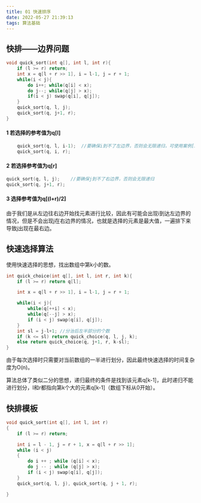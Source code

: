 ```yaml
---
title: 01 快速排序
date: 2022-05-27 21:39:13
tags: 算法基础
---
```




## 快排——边界问题

```c++
void quick_sort(int q[], int l, int r){
    if (l >= r) return;
    int x = q[l + r >> 1], i = l-1, j = r + 1;
    while(i < j){
        do i++; while(q[i] < x);
        do j--; while(q[j] > x);
        if(i < j) swap(q[i], q[j]);
    }
    quick_sort(q, l, j);
    quick_sort(q, j+1, r);
}
```

#### 1 若选择的参考值为q[l]

```c++
    quick_sort(q, l, i-1);	//要确保i到不了左边界，否则会无限递归，可使用案例[3,1,2,4]验证
    quick_sort(q, i, r);
```



#### 2 若选择参考值为q[r]

```c++
quick_sort(q, l, j);	//要确保j到不了右边界，否则会无限递归
quick_sort(q, j+1, r);
```
#### 3 选择参考值为q[(l+r)/2]

由于我们是从左边往右边开始找元素进行比较，因此有可能会出现i到达左边界的情况，但是不会出现j在右边界的情况，也就是选择的元素是最大值，一遍排下来导致j出现在最右边。

## 快速选择算法

使用快速选择的思想，找出数组中第k小的数。

```c++
int quick_choice(int q[], int l, int r, int k){
    if (l >= r) return q[l];

    int x = q[l + r >> 1], i = l-1, j = r + 1;

    while(i < j){
        while(q[++i] < x);
        while(q[--j] > x);
        if (i < j) swap(q[i], q[j]);
    }
   	int sl = j-l+1;	//分治后左半部分的个数
    if (k <= sl) return quick_choice(q, l, j, k);
    else return quick_choice(q, j+1, r, k-sl);
}
```
由于每次选择时只需要对当前数组的一半进行划分，因此最终快速选择的时间复杂度为O(n)。

算法总体了类似二分的思想，递归最终的条件是找到该元素q[k-1]，此时递归不能进行划分，l和r都指向第k个大的元素q[k-1]（数组下标从0开始）。



## 快排模板

```c++
void quick_sort(int q[], int l, int r)
{
    if (l >= r) return;

    int i = l - 1, j = r + 1, x = q[l + r >> 1];
    while (i < j)
    {
        do i ++ ; while (q[i] < x);
        do j -- ; while (q[j] > x);
        if (i < j) swap(q[i], q[j]);
    }
    quick_sort(q, l, j), quick_sort(q, j + 1, r);

}
```

